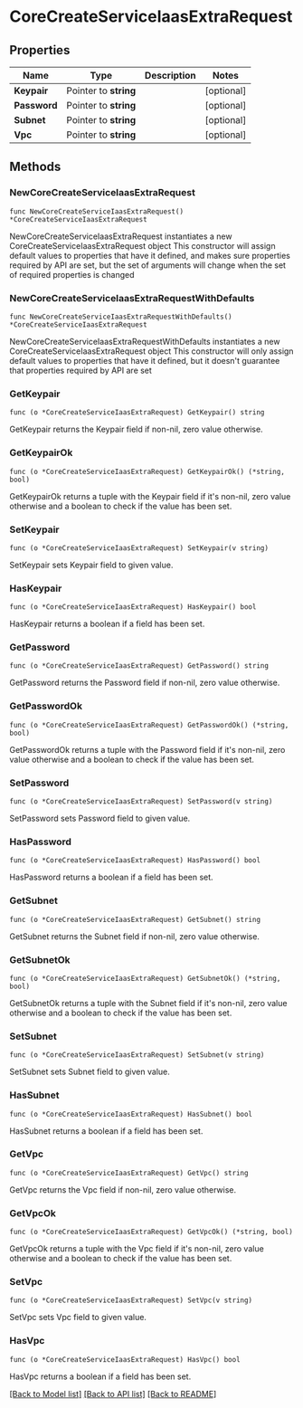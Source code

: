 # CoreCreateServiceIaasExtraRequest

## Properties

Name | Type | Description | Notes
------------ | ------------- | ------------- | -------------
**Keypair** | Pointer to **string** |  | [optional] 
**Password** | Pointer to **string** |  | [optional] 
**Subnet** | Pointer to **string** |  | [optional] 
**Vpc** | Pointer to **string** |  | [optional] 

## Methods

### NewCoreCreateServiceIaasExtraRequest

`func NewCoreCreateServiceIaasExtraRequest() *CoreCreateServiceIaasExtraRequest`

NewCoreCreateServiceIaasExtraRequest instantiates a new CoreCreateServiceIaasExtraRequest object
This constructor will assign default values to properties that have it defined,
and makes sure properties required by API are set, but the set of arguments
will change when the set of required properties is changed

### NewCoreCreateServiceIaasExtraRequestWithDefaults

`func NewCoreCreateServiceIaasExtraRequestWithDefaults() *CoreCreateServiceIaasExtraRequest`

NewCoreCreateServiceIaasExtraRequestWithDefaults instantiates a new CoreCreateServiceIaasExtraRequest object
This constructor will only assign default values to properties that have it defined,
but it doesn't guarantee that properties required by API are set

### GetKeypair

`func (o *CoreCreateServiceIaasExtraRequest) GetKeypair() string`

GetKeypair returns the Keypair field if non-nil, zero value otherwise.

### GetKeypairOk

`func (o *CoreCreateServiceIaasExtraRequest) GetKeypairOk() (*string, bool)`

GetKeypairOk returns a tuple with the Keypair field if it's non-nil, zero value otherwise
and a boolean to check if the value has been set.

### SetKeypair

`func (o *CoreCreateServiceIaasExtraRequest) SetKeypair(v string)`

SetKeypair sets Keypair field to given value.

### HasKeypair

`func (o *CoreCreateServiceIaasExtraRequest) HasKeypair() bool`

HasKeypair returns a boolean if a field has been set.

### GetPassword

`func (o *CoreCreateServiceIaasExtraRequest) GetPassword() string`

GetPassword returns the Password field if non-nil, zero value otherwise.

### GetPasswordOk

`func (o *CoreCreateServiceIaasExtraRequest) GetPasswordOk() (*string, bool)`

GetPasswordOk returns a tuple with the Password field if it's non-nil, zero value otherwise
and a boolean to check if the value has been set.

### SetPassword

`func (o *CoreCreateServiceIaasExtraRequest) SetPassword(v string)`

SetPassword sets Password field to given value.

### HasPassword

`func (o *CoreCreateServiceIaasExtraRequest) HasPassword() bool`

HasPassword returns a boolean if a field has been set.

### GetSubnet

`func (o *CoreCreateServiceIaasExtraRequest) GetSubnet() string`

GetSubnet returns the Subnet field if non-nil, zero value otherwise.

### GetSubnetOk

`func (o *CoreCreateServiceIaasExtraRequest) GetSubnetOk() (*string, bool)`

GetSubnetOk returns a tuple with the Subnet field if it's non-nil, zero value otherwise
and a boolean to check if the value has been set.

### SetSubnet

`func (o *CoreCreateServiceIaasExtraRequest) SetSubnet(v string)`

SetSubnet sets Subnet field to given value.

### HasSubnet

`func (o *CoreCreateServiceIaasExtraRequest) HasSubnet() bool`

HasSubnet returns a boolean if a field has been set.

### GetVpc

`func (o *CoreCreateServiceIaasExtraRequest) GetVpc() string`

GetVpc returns the Vpc field if non-nil, zero value otherwise.

### GetVpcOk

`func (o *CoreCreateServiceIaasExtraRequest) GetVpcOk() (*string, bool)`

GetVpcOk returns a tuple with the Vpc field if it's non-nil, zero value otherwise
and a boolean to check if the value has been set.

### SetVpc

`func (o *CoreCreateServiceIaasExtraRequest) SetVpc(v string)`

SetVpc sets Vpc field to given value.

### HasVpc

`func (o *CoreCreateServiceIaasExtraRequest) HasVpc() bool`

HasVpc returns a boolean if a field has been set.


[[Back to Model list]](../README.md#documentation-for-models) [[Back to API list]](../README.md#documentation-for-api-endpoints) [[Back to README]](../README.md)


